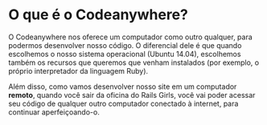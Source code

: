 # O que é o Codeanywhere?

O Codeanywhere nos oferece um computador como outro qualquer, para podermos desenvolver nosso código. O diferencial dele é que quando escolhemos o nosso sistema operacional (Ubuntu 14.04), escolhemos também os recursos que queremos que venham instalados (por exemplo, o próprio interpretador da linguagem Ruby).

Além disso, como vamos desenvolver nosso site em um computador **remoto**, quando você sair da oficina do Rails Girls, você vai poder acessar seu código de qualquer outro computador conectado à internet, para continuar aperfeiçoando-o.
